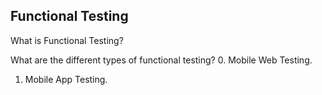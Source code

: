 ## Functional Testing

What is Functional Testing?

What are the different types of functional testing?
0. Mobile Web Testing.
1. Mobile App Testing.

